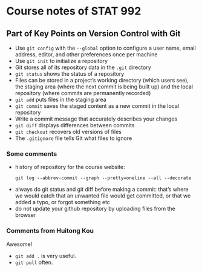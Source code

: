 # Course notes of STAT 992

## Part of Key Points on Version Control with Git
- Use `git config` with the `--global` option to configure a user name, email address, editor, and other preferences once per machine
- Use `git init` to initialize a repository
- Git stores all of its repository data in the `.git` directory
- `git status` shows the status of a repository
- Files can be stored in a project’s working directory (which users see), the staging area (where the next commit is being built up) and the local repository (where commits are permanently recorded)
- `git add` puts files in the staging area
- `git commit` saves the staged content as a new commit in the local repository
- Write a commit message that accurately describes your changes
- `git diff` displays differences between commits
- `git checkout` recovers old versions of files
- The `.gitignore` file tells Git what files to ignore

### Some comments
- history of repository for the course website:
  ```
  git log --abbrev-commit --graph --pretty=oneline --all --decorate
  ```
- always do git status and git diff before making a commit: that’s where we would catch that an unwanted file would get committed, or that we added a typo, or forgot something etc
- do not update your github repository by uploading files from the browser

### Comments from Huitong Kou
Awesome!
- `git add .` is very useful.
- `git pull` often.